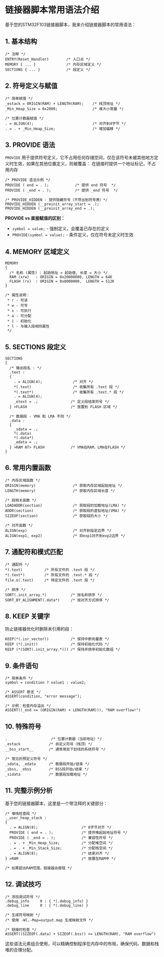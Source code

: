 # 链接器脚本常用语法介绍

基于您的STM32F103链接器脚本，我来介绍链接器脚本的常用语法：

## 1. 基本结构

````ld
/* 注释 */
ENTRY(Reset_Handler)        /* 入口点 */
MEMORY { ... }              /* 内存区域定义 */
SECTIONS { ... }            /* 段定义 */
````

## 2. 符号定义与赋值

````ld
/* 简单赋值 */
_estack = ORIGIN(RAM) + LENGTH(RAM);    /* 栈顶地址 */
_Min_Heap_Size = 0x2000;                /* 堆大小常量 */

/* 位置计数器赋值 */
. = ALIGN(4);                           /* 对齐到4字节 */
. = . + _Min_Heap_Size;                 /* 增加偏移 */
````

## 3. PROVIDE 语法

`PROVIDE` 用于提供符号定义，它不占用任何存储空间，仅在该符号未被其他地方定义时生效，如果在其他位置定义，则被覆盖：
在链接时提供一个地址标记，不占用内存
````ld
/* PROVIDE 语法示例 */
PROVIDE ( end = . );            /* 提供 end 符号  */
PROVIDE ( _end = . );           /* 提供 _end 符号  */

/* PROVIDE_HIDDEN - 提供隐藏符号（不导出到符号表）*/
PROVIDE_HIDDEN (__preinit_array_start = .);
PROVIDE_HIDDEN (__preinit_array_end = .);
````

**PROVIDE vs 直接赋值的区别：**
- `symbol = value;` - 强制定义，会覆盖已存在的定义
- `PROVIDE(symbol = value);` - 条件定义，仅在符号未定义时生效

## 4. MEMORY 区域定义

````ld
MEMORY
{
  /* 名称 (属性) : 起始地址 = 起始值, 长度 = 大小 */
  RAM (xrw)   : ORIGIN = 0x20000000, LENGTH = 64K
  FLASH (rx)  : ORIGIN = 0x8000000,  LENGTH = 512K
}

/* 属性说明：
 * r - 可读
 * w - 可写  
 * x - 可执行
 * a - 可分配
 * i - 初始化
 * l - 与输入段相同属性
 */
````

## 5. SECTIONS 段定义

````ld
SECTIONS
{
  /* 输出段名 : */
  .text :
  {
    . = ALIGN(4);              /* 对齐 */
    *(.text)                   /* 收集所有 .text 段 */
    *(.text*)                  /* 收集所有 .text.* 段 */
    . = ALIGN(4);
    _etext = .;               /* 定义段结束符号 */
  } >FLASH                    /* 放置到 FLASH 区域 */
  
  /* 数据段 - VMA 和 LMA 不同 */
  .data :
  {
    _sdata = .;
    *(.data)
    *(.data*)
    _edata = .;
  } >RAM AT> FLASH            /* VMA在RAM，LMA在FLASH */
}
````

## 6. 常用内置函数

````ld
/* 内存区域函数 */
ORIGIN(memory)                 /* 获取内存区域起始地址 */
LENGTH(memory)                 /* 获取内存区域长度 */

/* 段相关函数 */
LOADADDR(section)              /* 获取段的加载地址(LMA) */
ADDR(section)                  /* 获取段的虚拟地址(VMA) */
SIZEOF(section)                /* 获取段的大小 */

/* 对齐函数 */
ALIGN(exp)                     /* 对齐到指定边界 */
ALIGN(exp1, exp2)              /* 将exp1对齐到exp2边界 */
````

## 7. 通配符和模式匹配

````ld
/* 通配符 */
*(.text)          /* 所有文件的 .text 段 */
*(.text*)         /* 所有文件的 .text.* 段 */
file.o(.text)     /* 特定文件的 .text 段 */

/* 排序 */
SORT(.init_array.*)           /* 按名称排序 */
SORT_BY_ALIGNMENT(.data*)     /* 按对齐方式排序 */
````

## 8. KEEP 关键字

防止链接器优化时删除未引用的段：

````ld
KEEP(*(.isr_vector))          /* 保持中断向量表 */
KEEP (*(.init))               /* 保持初始化代码 */
KEEP (*(SORT(.init_array.*))) /* 保持并排序初始化数组 */
````

## 9. 条件语句

````ld
/* 简单条件 */
symbol = condition ? value1 : value2;

/* ASSERT 断言 */
ASSERT(condition, "error message");

/* 示例：检查内存溢出 */
ASSERT((_end <= (ORIGIN(RAM) + LENGTH(RAM))), "RAM overflow!")
````

## 10. 特殊符号

````ld
.                    /* 位置计数器（当前地址）*/
_estack             /* 自定义符号（栈顶）*/
__bss_start__       /* 通常用双下划线的系统符号 */

/* 常见的预定义符号 */
_sdata, _edata      /* 数据段开始/结束 */
_sbss, _ebss        /* BSS段开始/结束 */
_sidata             /* 数据段加载地址 */
````

## 11. 完整示例分析

基于您的链接器脚本，这里是一个带注释的关键部分：

````ld
/* 堆栈检查段 */
._user_heap_stack :
{
  . = ALIGN(8);                    /* 8字节对齐 */
  PROVIDE ( end = . );             /* 提供堆起始地址符号 */
  PROVIDE ( _end = . );            /* 兼容性符号 */
  . = . + _Min_Heap_Size;          /* 分配堆空间 */
  . = . + _Min_Stack_Size;         /* 分配栈空间 */
  . = ALIGN(8);                    /* 结束对齐 */
} >RAM                             /* 放置在RAM中 */

/* 如果超出RAM范围，链接器会报错 */
````

## 12. 调试技巧

````ld
/* 添加调试符号 */
.debug_info     0 : { *(.debug_info) }
.debug_line     0 : { *(.debug_line) }

/* 生成符号映射 */
/* 使用 -Wl,-Map=output.map 生成映射文件 */

/* 链接时检查 */
ASSERT((SIZEOF(.data) + SIZEOF(.bss)) <= LENGTH(RAM), "RAM overflow")
````

这些语法元素组合使用，可以精确控制程序在内存中的布局，确保代码、数据和栈堆的合理分配。